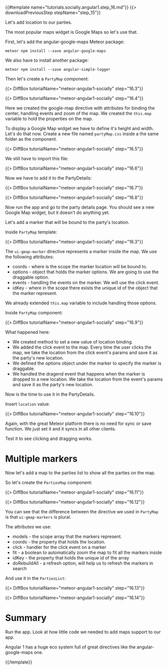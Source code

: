 {{#template name="tutorials.socially.angular1.step_16.md"}}
{{> downloadPreviousStep stepName="step_15"}}

Let's add location to our parties.

The most popular maps widget is Google Maps so let's use that.

First, let's add the angular-google-maps Meteor package:

    meteor npm install --save angular-google-maps

We also have to install another package:

    meteor npm install --save angular-simple-logger

Then let's create a `PartyMap` component:

{{> DiffBox tutorialName="meteor-angular1-socially" step="16.3"}}

{{> DiffBox tutorialName="meteor-angular1-socially" step="16.4"}}

Here we created the google-map directive with attributes for binding the center, handling events and zoom of the map.
We created the `this.map` variable to hold the properties on the map.

To display a Google Map widget we have to define it's height and width. Let's do that now.
Create a new file named `partyMap.css` inside a the same folder as the component.

{{> DiffBox tutorialName="meteor-angular1-socially" step="16.5"}}

We still have to import this file:

{{> DiffBox tutorialName="meteor-angular1-socially" step="16.6"}}

Now we have to add it to the PartyDetails:

{{> DiffBox tutorialName="meteor-angular1-socially" step="16.7"}}

{{> DiffBox tutorialName="meteor-angular1-socially" step="16.8"}}

Now run the app and go to the party details page. You should see a new Google Map widget, but it doesn't do anything yet.

Let's add a marker that will be bound to the party's location.

Inside `PartyMap` template:

{{> DiffBox tutorialName="meteor-angular1-socially" step="16.3"}}

The `ui-gmap-marker` directive represents a marker inside the map. We use the following attributes:

* coords - where is the scope the marker location will be bound to.
* options - object that holds the marker options. We are going to use the draggable option.
* events - handling the events on the marker. We will use the click event.
* idKey - where in the scope there exists the unique id of the object that the marker represent.

We already extended `this.map` variable to include handling those options.

Inside `PartyMap` component:

{{> DiffBox tutorialName="meteor-angular1-socially" step="16.9"}}

What happened here:

* We created method to set a new value of location binding.
* We added the click event to the map. Every time the user clicks the map, we take the location from the click event's params and save it as the party's new location.
* We defined the options object under the marker to specify the marker is draggable.
* We handled the dragend event that happens when the marker is dropped to a new location. We take the location from the event's params and save it as the party's new location.

Now is the time to use it in the PartyDetails.

Insert `location` value:

{{> DiffBox tutorialName="meteor-angular1-socially" step="16.10"}}

Again, with the great Meteor platform there is no need for sync or save function. We just set it and it syncs in all other clients.

Test it to see clicking and dragging works.

# Multiple markers

Now let's add a map to the parties list to show all the parties on the map.

So let's create the `PartiesMap` component:

{{> DiffBox tutorialName="meteor-angular1-socially" step="16.11"}}

{{> DiffBox tutorialName="meteor-angular1-socially" step="16.12"}}

You can see that the difference between the directive we used in `PartyMap` is that `ui-gmap-markers` is plural.

The attributes we use:

* models - the scope array that the markers represent.
* coords - the property that holds the location.
* click - handler for the click event on a marker
* fit - a boolean to automatically zoom the map to fit all the markers inside
* idKey - the property that holds the unique id of the array
* doRebuildAll - a refresh option, will help us to refresh the markers in search

And use it in the `PartiesList`:

{{> DiffBox tutorialName="meteor-angular1-socially" step="16.13"}}

{{> DiffBox tutorialName="meteor-angular1-socially" step="16.14"}}

# Summary

Run the app.  Look at how little code we needed to add maps support to our app.

Angular 1 has a huge eco system full of great directives like the angular-google-maps one.

{{/template}}
